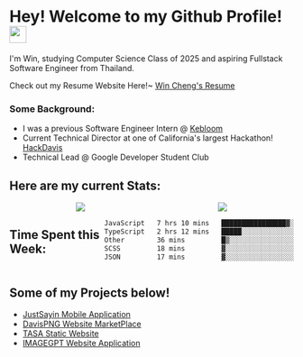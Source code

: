 <h1>Hey! Welcome to my Github Profile! <img src="https://emojis.slackmojis.com/emojis/images/1531849430/4246/blob-sunglasses.gif?1531849430" width="30"/>
</h1>

<p>I'm Win, studying Computer Science Class of 2025 and aspiring Fullstack Software Engineer from Thailand.</p>
<p>Check out my Resume Website Here!~ <a href ="https://wincheng.fyi/">Win Cheng's Resume</a></p>
<h3>Some Background:</h3>
<ul>
  <li>I was a previous Software Engineer Intern @ <a href = "https://www.kebloom.com/">Kebloom</a></li>
  <li>Current Technical Director at one of California's largest Hackathon! <a href="https://hackdavis.io/">HackDavis</a></li>
  <li>Technical Lead @ Google Developer Student Club</li>
</ul>

<h2>Here are my current Stats:</h2>
<div align="center">
  <div style="display: flex; justify-content: space-around; align-items: flex-start">
  <a href="https://github.com/winzamark123/">
    <img src="https://github-readme-stats.vercel.app/api?username=winzamark123&count_private=true&rank_icon=github&show_icons=true&theme=codeSTACKr&include_all_commits=true&text_color=16A085&title_color=E2684A&border_radius=10&icon_color=E2684A&custom_title=Win's%20GitHub%20Stats" />
  </a>
  <a href="https://github.com/winzamark123/">
    <img src="https://github-readme-stats.vercel.app/api/top-langs?username=winzamark123&theme=codeSTACKr&title_color=E2684A&layout=compact" />
  </a>
  </div>
</div>
<div style="display: flex; justify-content: flex-start; align-items">
    <h2>Time Spent this Week:</h2>
<!--START_SECTION:waka-->

```txt
JavaScript   7 hrs 10 mins   ████████████████▓░░░░░░░░   66.23 %
TypeScript   2 hrs 12 mins   █████░░░░░░░░░░░░░░░░░░░░   20.35 %
Other        36 mins         █▒░░░░░░░░░░░░░░░░░░░░░░░   05.55 %
SCSS         18 mins         ▓░░░░░░░░░░░░░░░░░░░░░░░░   02.88 %
JSON         17 mins         ▓░░░░░░░░░░░░░░░░░░░░░░░░   02.73 %
```

<!--END_SECTION:waka-->
  </div>

<h2>Some of my Projects below!</h2>
<ul>
  <li><a href="https://github.com/winzamark123/JustSayin">JustSayin Mobile Application</a></li>
  <li><a href= "https://davispng.com/">DavisPNG Website MarketPlace </a></li>
  <li><a href = "https://tasa-ucdavis.com/">TASA Static Website</a></li>
  <li><a href="https://github.com/hdjekso/imageGPT">IMAGEGPT Website Application</a></li>
</ul>
